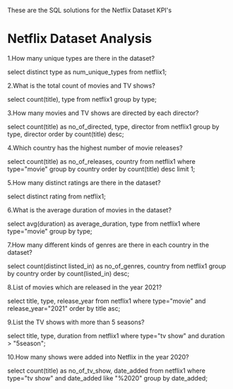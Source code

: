 These are the SQL solutions for the Netflix Dataset KPI's

# Netflix Dataset Analysis
   
1.How many unique types are there in the dataset?

select distinct type as num_unique_types from netflix1;

   
2.What is the total count of movies and TV shows?

select count(title), type from netflix1
group by type;

3.How many movies and TV shows are directed by each director?

select count(title) as no_of_directed, type, director from netflix1
group by type, director
order by count(title) desc;
  
4.Which country has the highest number of movie releases?

select count(title) as no_of_releases, country from netflix1
where type="movie"
group by country
order by count(title) desc
limit 1;

   
5.How many distinct ratings are there in the dataset?

select distinct rating from netflix1;
   
6.What is the average duration of movies in the dataset?

select avg(duration) as average_duration, type from netflix1
where type="movie"
group by type;
  
7.How many different kinds of genres are there in each country in the dataset?

select count(distinct listed_in) as no_of_genres, country from netflix1
group by country
order by count(listed_in) desc;

   
8.List of movies which are released in the year 2021?

select title, type, release_year from netflix1
where type="movie" and release_year="2021"
order by title asc;
 
9.List the TV shows with more than 5 seasons?

select title, type, duration from netflix1
where type="tv show" and duration > "5season";
    
10.How many shows were added into Netflix in the year 2020?

select count(title) as no_of_tv_show, date_added from netflix1
where type="tv show" and date_added like "%2020"
group by date_added;

